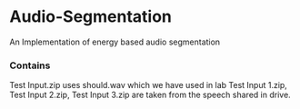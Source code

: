 # Audio-Segmentation
An Implementation of energy based audio segmentation


### Contains

Test Input.zip uses should.wav which we have used in lab
Test Input 1.zip, Test Input 2.zip, Test Input 3.zip are taken from the speech shared in drive.
